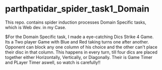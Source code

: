 # parthpatidar_spider_task1_Domain

This repo. contains spider induction processes Domain Specific tasks, which is Web dev. in my Case.

$For the Domain Specific task, I made a eye-catching Dics Strike 4 Game. Its a Two player Game with Blue and Red taking turns one after another. Opponent can block any one column of his choice and the other can't place their disc in that column. This happens in every turn, till four dics are placed together either Horizontally, Vertically, or Diagonally. Their is Game Timer and PLayer Timer aswell, so watch is carefully!!
